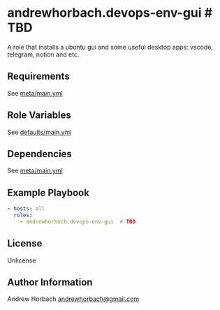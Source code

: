 andrewhorbach.devops-env-gui  # TBD
=========

A role that installs a ubuntu gui and some useful desktop apps: vscode, telegram, notion and etc.

Requirements
------------

See [meta/main.yml](meta/main.yml)

Role Variables
--------------

See [defaults/main.yml](defaults/main.yml)

Dependencies
------------

See [meta/main.yml](meta/main.yml)

Example Playbook
----------------

```yml
- hosts: all
  roles:
    - andrewhorbach.devops-env-gui  # TBD
```

License
-------

Unlicense

Author Information
------------------

Andrew Horbach <andrewhorbach@gmail.com>
